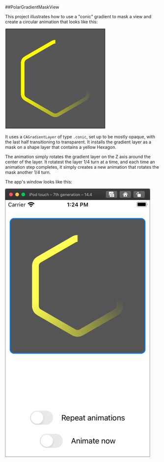 ##PolarGradientMaskView

This project illustrates how to use a "conic" gradient to mask a view and create a circular animation that looks like this:

![PolarGradientMaskView animation](PolarGradientMaskView.gif)

It uses a `CAGradientLayer` of type `.conic`, set up to be mostly opaque, with the last half transitioning to transparent. It installs the gradient layer as a mask on a shape layer that contains a yellow Hexagon.

The animation simply rotates the gradient layer on the Z axis around the center of the layer. It rotatest the layer 1/4 turn at a time, and each time an animation step completes, it simply creates a new animation that rotates the mask another 1/4 turn.

The app's window looks like this:

![PolarGradientMaskView Screenshot.](PolarGradientMaskView_Screenshot.png)

